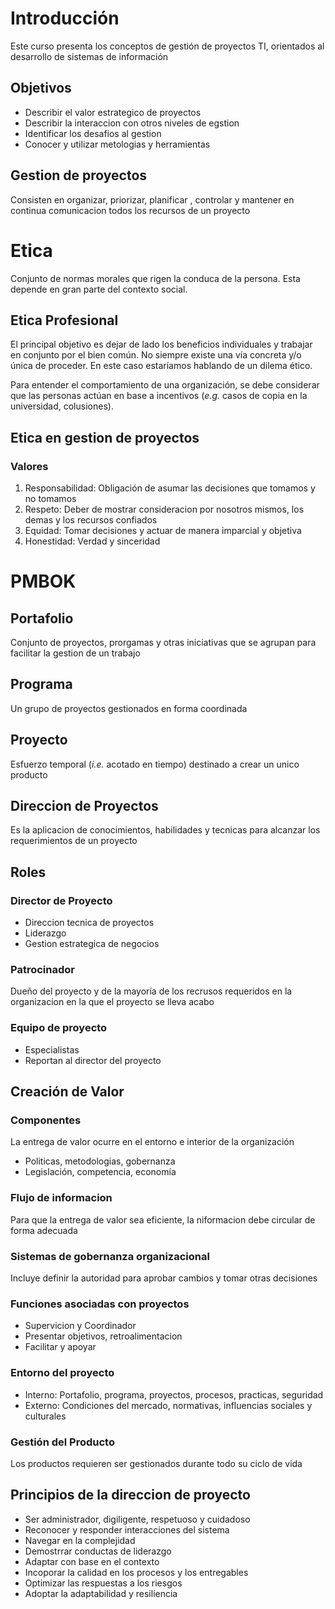 # Introducción
Este curso presenta los conceptos de gestión de proyectos TI, orientados al desarrollo de sistemas de información

## Objetivos
- Describir el valor estrategico de proyectos
- Describir la interaccion con otros niveles de egstion
- Identificar los desafios al gestion
- Conocer y utilizar metologias y herramientas

## Gestion de proyectos
Consisten en organizar, priorizar, planificar , controlar y mantener en continua comunicacion todos los recursos de un proyecto

# Etica
Conjunto de normas morales que rigen la conduca de la persona. Esta depende en gran parte del contexto social.
## Etica Profesional
El principal objetivo es dejar de lado los beneficios individuales y trabajar en conjunto por el bien común. No siempre existe una vía concreta y/o única de proceder. En este caso estaríamos hablando de un dilema ético.

Para entender el comportamiento de una organización, se debe considerar que las personas actúan en base a incentivos (*e.g.* casos de copia en la universidad, colusiones).

## Etica en gestion de proyectos
### Valores
1. Responsabilidad: Obligación de asumar las decisiones que tomamos y no tomamos
2. Respeto: Deber de mostrar consideracion por nosotros mismos, los demas y los recursos confiados
3. Equidad: Tomar decisiones y actuar de manera imparcial y objetiva
4. Honestidad: Verdad y sinceridad

# PMBOK
## Portafolio
Conjunto de proyectos, prorgamas y otras iniciativas que se agrupan para facilitar la gestion de un trabajo

## Programa
Un grupo de proyectos gestionados en forma coordinada

## Proyecto
Esfuerzo temporal (*i.e.* acotado en tiempo) destinado a crear un unico producto

## Direccion de Proyectos
Es la aplicacion de conocimientos, habilidades y tecnicas para alcanzar los requerimientos de un proyecto

## Roles
### Director de Proyecto
- Direccion tecnica de proyectos
- Liderazgo
- Gestion estrategica de negocios

### Patrocinador
Dueño del proyecto y de la mayoría de los recrusos requeridos en la organizacion en la que el proyecto se lleva acabo

### Equipo de proyecto
- Especialistas
- Reportan al director del proyecto

## Creación de Valor
### Componentes
La entrega de valor ocurre en el entorno e interior de la organización

- Politicas, metodologias, gobernanza
- Legislación, competencia, economía

### Flujo de informacion
Para que la entrega de valor sea eficiente, la niformacion debe circular de forma adecuada

### Sistemas de gobernanza organizacional
Incluye definir la autoridad para aprobar cambios y tomar otras decisiones

### Funciones asociadas con proyectos
- Supervicion y Coordinador
- Presentar objetivos, retroalimentacion
- Facilitar y apoyar

### Entorno del proyecto
- Interno: Portafolio, programa, proyectos, procesos, practicas, seguridad
- Externo: Condiciones del mercado, normativas, influencias sociales y culturales

### Gestión del Producto
Los productos requieren ser gestionados durante todo su ciclo de vida

## Principios de la direccion de proyecto
- Ser administrador, digiligente, respetuoso y cuidadoso
- Reconocer y responder interacciones del sistema
- Navegar en la complejidad
- Demostrrar conductas de liderazgo
- Adaptar con base en el contexto
- Incoporar la calidad en los procesos y los entregables
- Optimizar las respuestas a los riesgos
- Adoptar la adaptabilidad y resiliencia


